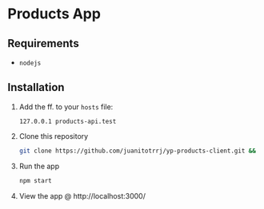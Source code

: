 # Products App

## Requirements
- `nodejs`

## Installation
1. Add the ff. to your `hosts` file:
   ```
   127.0.0.1 products-api.test
   ```
1. Clone this repository
   ```bash
   git clone https://github.com/juanitotrrj/yp-products-client.git && cd yp-products-client
   ```
1. Run the app
   ```bash
   npm start
   ```
1. View the app @ http://localhost:3000/
